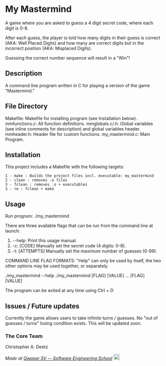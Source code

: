 # My Mastermind
A game where you are asked to guess a 4 digit secret code, where each digit is 0-8.

After each guess, the player is told how many digits in their guess is correct (AKA: Well Placed Digits)
	and how many are correct digits but in the incorrect position (AKA: Misplaced Digits).

Guessing the correct number sequence will result in a "Win"!

## Description
A command line program written in C for playing a version of the game "Mastermind."


## File Directory

Makefile:			Makefile for installing program (see Installation below).
mmfunctions.c:		All function definitions.
mmglobals.c/.h:		Global variables (see inline comments for description) and global variables header.
mmheader.h:			Header file for custom functions.
my_mastermind.c:	Main Program.

## Installation
This project includes a Makefile with the following targets:

	1 - make : Builds the project files incl. executable: my_mastermind
	2 - clean : removes .o files
	3 - fclean : removes .o + executables
	3 - re : fclean + make 

## Usage
Run program: ./my_mastermind

There are three available flags that can be run from the command line at launch: 
1. --help: 	Print this usage manual.
2. -c: [CODE]		Manually set the secret code (4 digits: 0-8).
3. -t: [ATTEMPTS]	Manually set the maximum number of guesses (0-99).

COMMAND LINE FLAG FORMATS:
"Help" can only be used by itself, the two other options may be used together, or separately.

./my_mastermind --help
./my_mastermind [FLAG] [VALUE] ... [FLAG] [VALUE]

The program can be exited at any time using Ctrl + D

## Issues / Future updates
Currently the game allows users to take infinite turns / guesses. No "out of guesses / turns" losing condition exists.
This will be updated soon.

### The Core Team
Christopher A. Deetz

<span><i>Made at <a href='https://qwasar.io'>Qwasar SV -- Software Engineering School</a></i></span>
<span><img alt='Qwasar SV -- Software Engineering School Logo' src='https://storage.googleapis.com/qwasar-public/qwasar-logo_50x50.png' width='20px'></span>
